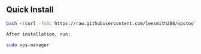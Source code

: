 ## Quick Install

```bash
bash <(curl -fsSL https://raw.githubusercontent.com/leesmith288/vpstools/main/installer.sh)

After installation, run:

sudo vps-manager
